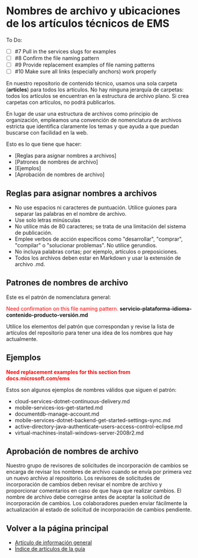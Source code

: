 <properties pageTitle="Nombres de archivo y ubicaciones de los artículos técnicos de EMS" description="Explica la estructura de archivos de los artículos y las convenciones de nomenclatura que debe seguir al crear un nuevo artículo." metaKeywords="" services="" solutions="" documentationCenter="" authors="tysonn" videoId="" scriptId="" manager="required" />

<tags ms.service="contributor-guide" ms.devlang="" ms.topic="article" ms.tgt_pltfrm=""  ms.workload="" ms.date="02/25/2016" ms.author="v-jocgar" />

# Nombres de archivo y ubicaciones de los artículos técnicos de EMS
To Do: 
- [ ] #7 Pull in the services slugs for examples
- [ ] #8 Confirm the file naming pattern
- [ ] #9 Provide replacement examples of file naming patterns
- [ ] #10 Make sure all links (especially anchors) work properly

En nuestro repositorio de contenido técnico, usamos una sola carpeta (**articles**) para todos los artículos. No hay ninguna jerarquía de carpetas: todos los artículos se encuentran en la estructura de archivo plano. Si crea carpetas con artículos, no podrá publicarlos.

En lugar de usar una estructura de archivos como principio de organización, empleamos una convención de nomenclatura de archivos estricta que identifica claramente los temas y que ayuda a que puedan buscarse con facilidad en la web.

Esto es lo que tiene que hacer:

+ [Reglas para asignar nombres a archivos]
+ [Patrones de nombres de archivo]
+ [Ejemplos]
+ [Aprobación de nombres de archivo]

## Reglas para asignar nombres a archivos

- No use espacios ni caracteres de puntuación. Utilice guiones para separar las palabras en el nombre de archivo.
- Use solo letras minúsculas
- No utilice más de 80 caracteres; se trata de una limitación del sistema de publicación.
- Emplee verbos de acción específicos como "desarrollar", "comprar", "compilar" o "solucionar problemas". No utilice gerundios.
- No incluya palabras cortas; por ejemplo, artículos o preposiciones.
- Todos los archivos deben estar en Markdown y usar la extensión de archivo .md.

## Patrones de nombres de archivo

Este es el patrón de nomenclatura general:

<span style="color:red;">Need confirmation on this file naming pattern.</span>
 **servicio-plataforma-idioma-contenido-producto-versión.md**

Utilice los elementos del patrón que correspondan y revise la lista de artículos del repositorio para tener una idea de los nombres que hay actualmente. 

## Ejemplos
<span style="color:red;"> **Need replacement examples for this section from docs.microsoft.com/ems**  </span>

Estos son algunos ejemplos de nombres válidos que siguen el patrón:

- cloud-services-dotnet-continuous-delivery.md
- mobile-services-ios-get-started.md
- documentdb-manage-account.md
- mobile-services-dotnet-backend-get-started-settings-sync.md
- active-directory-java-authenticate-users-access-control-eclipse.md
- virtual-machines-install-windows-server-2008r2.md

## Aprobación de nombres de archivo

Nuestro grupo de revisores de solicitudes de incorporación de cambios se encarga de revisar los nombres de archivo cuando se envía por primera vez un nuevo archivo al repositorio. Los revisores de solicitudes de incorporación de cambios deben revisar el nombre de archivo y proporcionar comentarios en caso de que haya que realizar cambios. El nombre de archivo debe corregirse antes de aceptar la solicitud de incorporación de cambios. Los colaboradores pueden enviar fácilmente la actualización al estado de solicitud de incorporación de cambios pendiente.

## Volver a la página principal

- [Artículo de información general](./../README.md)
- [Índice de artículos de la guía](./contributor-guide-index.md)


<!--Anchors-->
[Rules for naming files]: #rules
[File name patterns]: #pattern
[Examples]: #standard-examples
[File name approval]: #file-name-approval


<!--HONumber=Mar16_HO1-->


